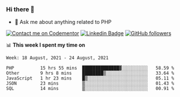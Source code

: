 ### Hi there 👋

<!--
**mustafaculban/mustafaculban** is a ✨ _special_ ✨ repository because its `README.md` (this file) appears on your GitHub profile.

Here are some ideas to get you started:

- 🌱 I’m currently learning ...
- 👯 I’m looking to collaborate on ...
- 🤔 I’m looking for help with ...
- 📫 How to reach me: ...
- 😄 Pronouns: ...
- ⚡ Fun fact: ...

-->
- 💬 Ask me about anything related to PHP

[![Contact me on Codementor](https://www.codementor.io/m-badges/karamusluk/book-session.svg)](https://www.codementor.io/@karamusluk?refer=badge)
[![Linkedin Badge](https://img.shields.io/badge/-Mustafa%20Culban-blue?style=social&logo=Linkedin&logoColor=blue&link=https://www.linkedin.com/in/mustafaculban/)](https://www.linkedin.com/in/mustafaculban/) 
[![GitHub followers](https://img.shields.io/github/followers/karamusluk?label=Follow&style=social)](https://github.com/karamusluk/?tab=follow)


📊 **This week I spent my time on**
<!--START_SECTION:waka-->
```text
Week: 18 August, 2021 - 24 August, 2021

PHP          15 hrs 55 mins  ██████████████▓░░░░░░░░░░   58.59 % 
Other        9 hrs 8 mins    ████████▒░░░░░░░░░░░░░░░░   33.64 % 
JavaScript   1 hr 23 mins    █▒░░░░░░░░░░░░░░░░░░░░░░░   05.11 % 
JSON         23 mins         ▒░░░░░░░░░░░░░░░░░░░░░░░░   01.43 % 
SQL          14 mins         ▒░░░░░░░░░░░░░░░░░░░░░░░░   00.91 % 
```
<!--END_SECTION:waka-->

